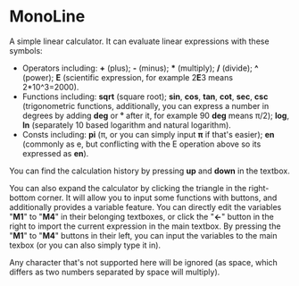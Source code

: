 # MonoLine
A simple linear calculator.
It can evaluate linear expressions with these symbols:
+ Operators including: **\+** (plus); **-** (minus); __\*__ (multiply); **/** (divide); **^** (power); **E** (scientific expression, for example 2**E**3 means 2*10^3=2000).
+ Functions including: __sqrt__ (square root); __sin__, __cos__, __tan__, __cot__, __sec__, __csc__ (trigonometric functions, additionally, you can express a number in degrees by adding __deg__ or __°__ after it, for example 90 __deg__ means π/2); __log__, __ln__ (separately 10 based logarithm and natural logarithm).
+ Consts including: **pi** (π, or you can simply input **π** if that's easier); **en** (commonly as e, but conflicting with the E operation above so its expressed as **en**).

You can find the calculation history by pressing __up__ and __down__ in the textbox.

You can also expand the calculator by clicking the triangle in the right-bottom corner.
It will allow you to input some functions with buttons, and additionally provides a variable feature.
You can directly edit the variables "__M1__" to "__M4__" in their belonging textboxes, or click the "__←__" button in the right to import the current expression in the main textbox. By pressing the "__M1__" to "__M4__" buttons in their left, you can input the variables to the main texbox (or you can also simply type it in).

Any character that's not supported here will be ignored (as space, which differs as two numbers separated by space will multiply).
